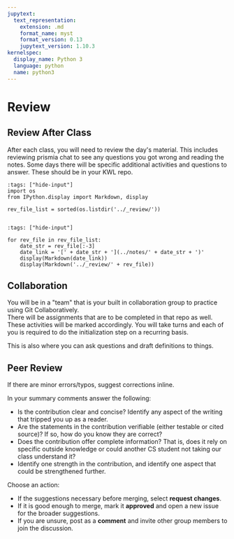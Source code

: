 ```yaml
---
jupytext:
  text_representation:
    extension: .md
    format_name: myst
    format_version: 0.13
    jupytext_version: 1.10.3
kernelspec:
  display_name: Python 3
  language: python
  name: python3
---
```



# Review


## Review After Class

After each class, you will need to review the day's material. This includes reviewing prismia chat to see any questions you got wrong and reading the notes. Some days there will be specific additional activities and questions to answer.  These should be in your KWL repo.  



```{code-cell} ipython3
:tags: ["hide-input"]
import os
from IPython.display import Markdown, display

rev_file_list = sorted(os.listdir('../_review/'))


```

```{code-cell} ipython3
:tags: ["hide-input"]

for rev_file in rev_file_list:
    date_str = rev_file[:-3]
    date_link = '[' + date_str + '](../notes/' + date_str + ')'
    display(Markdown(date_link))
    display(Markdown('../_review/' + rev_file))
```



## Collaboration

You will be in a "team" that is your built in collaboration group to practice using Git Collaboratively.  
There will be assignments that are to be completed in that repo as well.  These activities will be marked accordingly.  You will take turns and each of you is required to do the initialization step on a recurring basis.  

This is also where you can ask questions and draft definitions to things.


## Peer Review  


If there are minor errors/typos, suggest corrections inline.

In your summary comments answer the following:
- Is the contribution clear and concise? Identify any aspect of the writing that tripped you up as a reader.
- Are the statements in the contribution verifiable (either testable or cited source)? If so, how do you know they are correct?
- Does the contribution offer complete information? That is, does it rely on specific outside knowledge or could another CS student not taking our class understand it?
- Identify one strength in the contribution, and identify one aspect that could be strengthened further.

Choose an action:
- If the suggestions necessary before merging, select **request changes**.  
- If it is good enough to merge, mark it **approved** and open a new issue for the broader suggestions.
- If you are unsure, post as a **comment** and invite other group members to join the discussion.
